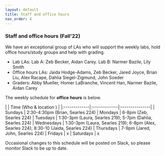 ```yaml
---
layout: default 
title: Staff and office hours 
nav_order: 4
---
```



### Staff and office hours   (Fall'22)



We have an exceptional group of LAs who will support the weekly labs, hold office hours/study groups and help with grading.  
 
- Lab LAs: Lab A: Zeb Becker, Aidan Carey. Lab B: Narmer Bazile, Lily Smith 
- Office hours LAs: Jaida Hodge-Adams, Zeb Becker,  Jared Joyce,  Brian Liu, Alex Racape, Dahlia Siegel-Zigmund,  John Soeder
- Graders: Abby Mueller, Homer LaBranche, Vincent Han,  Narmer Bazile, Aidan Carey


The weekly schedule for **office hours**  is below. 


|              |   Time  (Who & location )  |
|:-------------|:-------------|:---------------|
| Sundays      |  2:30-4:30pm (Brian, Searles 224) 
| Mondays      |  6-8pm (Zeb, Searles 224) 
| Tuesdays     |  1:30-3pm (Laura, Searles 219); 5-7pm (Dahlia, Searles 224)
| Wednesdays   |  1:30-3pm (Laura, Searles 219); 6-8pm (Alex, Searles 224); 8:30-10 (Jaida, Searles 224) 
| Thursdays    |  7-9pm (Jared, John, Searles 224)
| Fridays      |  x
| Saturdays    |  x


Occasional changes to this schedule  will be posted on Slack, so please monitor Slack to be up to date. 
